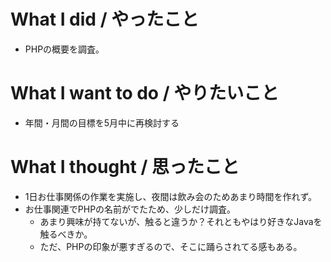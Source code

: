 # What I did / やったこと
- PHPの概要を調査。

# What I want to do / やりたいこと
- 年間・月間の目標を5月中に再検討する

# What I thought / 思ったこと
- 1日お仕事関係の作業を実施し、夜間は飲み会のためあまり時間を作れず。
- お仕事関連でPHPの名前がでたため、少しだけ調査。
  - あまり興味が持てないが、触ると違うか？それともやはり好きなJavaを触るべきか。
  - ただ、PHPの印象が悪すぎるので、そこに踊らされてる感もある。
